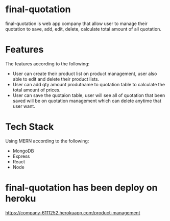 # final-quotation
final-quotation is web app company that allow user to manage their quotation to save, add, edit, delete, calculate total amount of all quotation.

# Features
The features according to the following:
- User can create their product list on product management, user also able to edit and delete their product lists.
- User can add qty amount produtname to quotation table to calculate the total amount of prices.
- User can save the quotaion table, user will see all of quotation that been saved will be on quotation management which can delete anytime that user want.

# Tech Stack
Using MERN according to the following:
- MongoDB
- Express
- React
- Node

# final-quotation has been deploy on heroku
https://company-6111252.herokuapp.com/product-management






